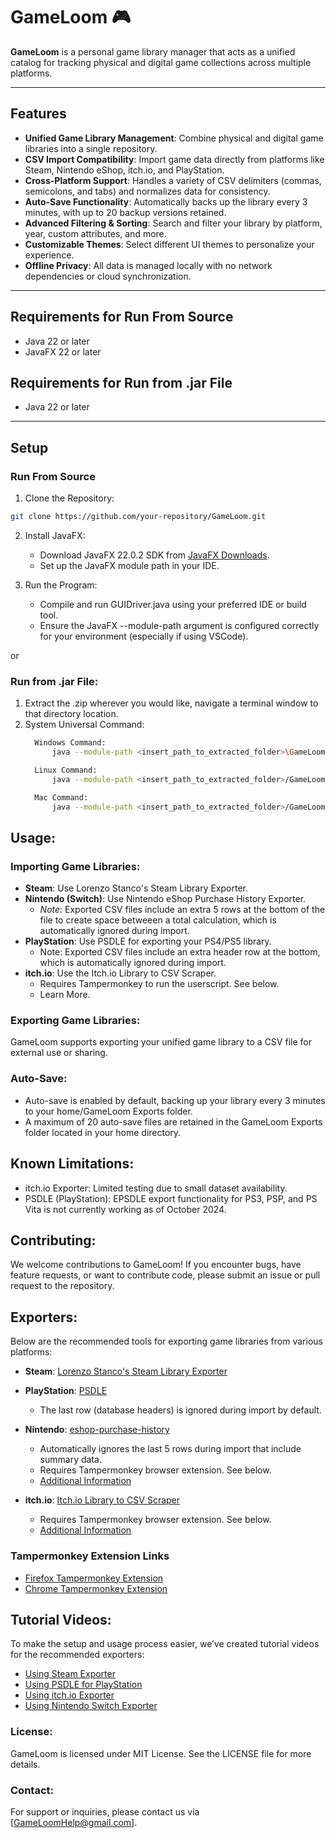 # GameLoom 🎮

**GameLoom** is a personal game library manager that acts as a unified catalog for tracking physical and digital game collections across multiple platforms.

---

## Features
- **Unified Game Library Management**: Combine physical and digital game libraries into a single repository.
- **CSV Import Compatibility**: Import game data directly from platforms like Steam, Nintendo eShop, itch.io, and PlayStation.
- **Cross-Platform Support**: Handles a variety of CSV delimiters (commas, semicolons, and tabs) and normalizes data for consistency.
- **Auto-Save Functionality**: Automatically backs up the library every 3 minutes, with up to 20 backup versions retained.
- **Advanced Filtering & Sorting**: Search and filter your library by platform, year, custom attributes, and more.
- **Customizable Themes**: Select different UI themes to personalize your experience.
- **Offline Privacy**: All data is managed locally with no network dependencies or cloud synchronization.

---

## Requirements for Run From Source
- Java 22 or later
- JavaFX 22 or later

## Requirements for Run from .jar File
- Java 22 or later

---

## Setup

### **Run From Source**
   1. Clone the Repository:
   ```bash
   git clone https://github.com/your-repository/GameLoom.git
   ```
   2. Install JavaFX:
      - Download JavaFX 22.0.2 SDK from [JavaFX Downloads](https://jdk.java.net/javafx22/).
      - Set up the JavaFX module path in your IDE.

   3. Run the Program:
      - Compile and run GUIDriver.java using your preferred IDE or build tool.
      - Ensure the JavaFX --module-path argument is configured correctly for your environment (especially if using VSCode).

or

### **Run from .jar File**:
   1. Extract the .zip wherever you would like, navigate a terminal window to that directory location.
   2. System Universal Command:
      ```bash
        Windows Command:
            java --module-path <insert_path_to_extracted_folder>\GameLoom\lib\windows\javafx-sdk-22.0.2\lib\ --add-modules javafx.controls,javafx.fxml -jar GameLoom.jar

        Linux Command:
            java --module-path <insert_path_to_extracted_folder>/GameLoom/lib/linux/javafx-sdk-22.0.2/lib/ --add-modules javafx.controls,javafx.fxml -jar GameLoom.jar

        Mac Command:
            java --module-path <insert_path_to_extracted_folder>/GameLoom/lib/mac/javafx-sdk-22.0.2/lib/ --add-modules javafx.controls,javafx.fxml -jar GameLoom.jar
         ```
## Usage:
### Importing Game Libraries:
  - **Steam**: Use Lorenzo Stanco's Steam Library Exporter.
  - **Nintendo (Switch)**: Use Nintendo eShop Purchase History Exporter.
      - *Note*: Exported CSV files include an extra 5 rows at the bottom of the file to create space betweeen a total calculation, which is automatically ignored during import.
  - **PlayStation**: Use PSDLE for exporting your PS4/PS5 library.
     - Note: Exported CSV files include an extra header row at the bottom, which is automatically ignored during import.
  - **itch.io**: Use the Itch.io Library to CSV Scraper.
     - Requires Tampermonkey to run the userscript. See below.
     - Learn More.

### Exporting Game Libraries:
GameLoom supports exporting your unified game library to a CSV file for external use or sharing.

### Auto-Save:
- Auto-save is enabled by default, backing up your library every 3 minutes to your home/GameLoom Exports folder.
- A maximum of 20 auto-save files are retained in the GameLoom Exports folder located in your home directory.

## Known Limitations:
- itch.io Exporter: Limited testing due to small dataset availability.
- PSDLE (PlayStation): EPSDLE export functionality for PS3, PSP, and PS Vita is not currently working as of October 2024.

## Contributing:
We welcome contributions to GameLoom! If you encounter bugs, have feature requests, or want to contribute code, please submit an issue or pull request to the repository.

## Exporters:
Below are the recommended tools for exporting game libraries from various platforms:

- **Steam**: [Lorenzo Stanco's Steam Library Exporter](https://www.lorenzostanco.com/lab/steam/)
- **PlayStation**: [PSDLE](https://repod.github.io/psdle/)
   - The last row (database headers) is ignored during import by default.
   
- **Nintendo**: [eshop-purchase-history](https://github.com/redphx/eshop-purchase-history)
   - Automatically ignores the last 5 rows during import that include summary data.
   - Requires Tampermonkey browser extension. See below.
   - [Additional Information](https://www.reddit.com/r/nintendo/comments/8w1s65/i_made_a_script_to_export_your_purchase_history/)
     
- **itch.io**: [Itch.io Library to CSV Scraper](https://gist.github.com/abraxas86/ad72ba46b6cdd86dc63058bba0c629c2#file-itchiocollectiontocsv-user-js)
   - Requires Tampermonkey browser extension. See below.
   - [Additional Information](https://itch.io/blog/572343/big-improvements-to-library-to-csv-scraper)

### Tampermonkey Extension Links
- [Firefox Tampermonkey Extension](https://addons.mozilla.org/en-US/firefox/addon/tampermonkey/)
- [Chrome Tampermonkey Extension](https://chromewebstore.google.com/detail/tampermonkey/dhdgffkkebhmkfjojejmpbldmpobfkfo)

## Tutorial Videos:
To make the setup and usage process easier, we’ve created tutorial videos for the recommended exporters:
- [Using Steam Exporter](https://youtu.be/WLLxdTEdJNc)
- [Using PSDLE for PlayStation](https://youtu.be/CNgB_lgKCtw)
- [Using itch.io Exporter](https://youtu.be/_Sj7nsSJG0A)
- [Using Nintendo Switch Exporter](https://youtu.be/MLr4Wfojuyo)

### License:
GameLoom is licensed under MIT License. See the LICENSE file for more details.

### Contact:
For support or inquiries, please contact us via [GameLoomHelp@gmail.com].
